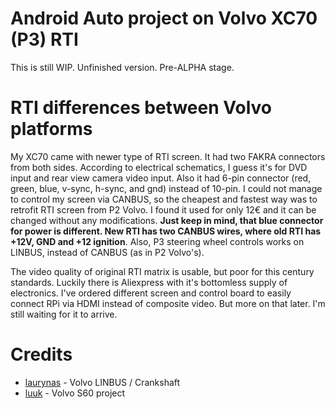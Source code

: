 
# Android Auto project on Volvo XC70 (P3) RTI

This is still WIP. Unfinished version. Pre-ALPHA stage.

# RTI differences between Volvo platforms
My XC70 came with newer type of RTI screen. It had two FAKRA connectors from both sides. According to electrical schematics, I guess it's for DVD input and rear view camera video input. Also it had 6-pin connector (red, green, blue, v-sync, h-sync, and gnd) instead of 10-pin. I could not manage to control my screen via CANBUS, so the cheapest and fastest way was to retrofit RTI screen from P2 Volvo. I found it used for only 12€ and it can be changed without any modifications. **Just keep in mind, that blue connector for power is different. New RTI has two CANBUS wires, where old RTI has +12V, GND and +12 ignition**. Also, P3 steering wheel controls works on LINBUS, instead of CANBUS (as in P2 Volvo's). 

The video quality of original RTI matrix is usable, but poor for this century standards. Luckily there is Aliexpress with it's bottomless supply of electronics. I've ordered different screen and control board to easily connect RPi via HDMI instead of composite video. But more on that later. I'm still waiting for it to arrive.
# Credits

 - [laurynas](https://github.com/laurynas/volvo_linbus) - Volvo LINBUS / Crankshaft
 - [luuk](https://github.com/LuukEsselbrugge/Volve) - Volvo S60 project
